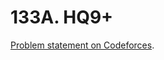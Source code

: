 # 133A. HQ9+

[Problem statement on Codeforces](https://codeforces.com/problemset/problem/133/A?locale=en).